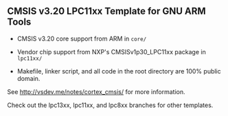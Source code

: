 ## CMSIS v3.20 LPC11xx Template for GNU ARM Tools

* CMSIS v3.20 core support from ARM in `core/`

* Vendor chip support from NXP's CMSISv1p30_LPC11xx package in `lpc11xx/`

* Makefile, linker script, and all code in the root directory are 100% public domain.

See http://vsdev.me/notes/cortex_cmsis/ for more information.

Check out the lpc13xx, lpc11xx, and lpc8xx branches for other templates.

